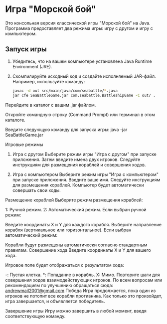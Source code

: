 # Игра "Морской бой"

Это консольная версия классической игры "Морской бой" на Java. Программа предоставляет два режима игры: игру с другом и игру с компьютером.

## Запуск игры

1. Убедитесь, что на вашем компьютере установлена Java Runtime Environment (JRE).

2. Скомпилируйте исходный код и создайте исполняемый JAR-файл. Например, используйте команду:

   ```bash
   javac -d out src/main/java/com/seabattle/*.java
   jar cfe SeaBattleGame.jar com.seabattle.BattleshipGame -C out/ .
   
Перейдите в каталог с вашим .jar файлом.

Откройте командную строку (Command Prompt) или терминал в этом каталоге.

Введите следующую команду для запуска игры:
java -jar SeaBattleGame.jar

Игровые режимы
1. Игра с другом
Выберите режим игры "Игра с другом" при запуске приложения. Затем введите имена двух игроков. Следуйте инструкциям для размещения кораблей и совершения ходов.

2. Игра с компьютером
Выберите режим игры "Игра с компьютером" при запуске приложения. Введите ваше имя. Следуйте инструкциям для размещения кораблей. Компьютер будет автоматически совершать свои ходы.

Размещение кораблей
Выберите режим размещения кораблей:

1: Ручной режим.
2: Автоматический режим.
Если выбран ручной режим:

Введите координаты X и Y для каждого корабля.
Выберите направление корабля (вертикальное или горизонтальное).
Если выбран автоматический режим:

Корабли будут размещены автоматически согласно стандартным правилам.
Совершение хода
Введите координаты X и Y для вашего хода.

Игровое поле будет отображаться с результатом хода:

-: Пустая клетка.
*: Попадание в корабль.
X: Мимо.
Повторите шаги для совершения ходов взаимодействующих игроков.
По всем вопросам или рекомендациям по улучшению обращаться сюда: andrewmail2001@gmail.com
Победа
Игра продолжается, пока один из игроков не потопит все корабли противника. Как только это произойдет, игра завершается, и объявляется победитель.

Завершение игры
Игру можно завершить в любой момент, введя соответствующую команду.
